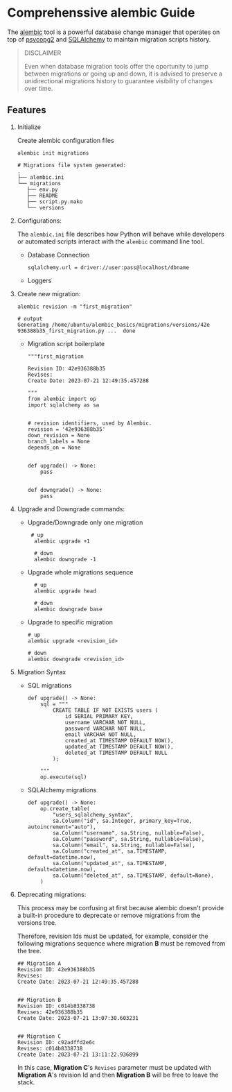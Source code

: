 # Comprehenssive alembic Guide

The [alembic](https://alembic.sqlalchemy.org/en/latest/index.html) tool is a powerful database change
manager that operates on top of [psycopg2](https://www.psycopg.org/docs/) and [SQLAlchemy](https://www.sqlalchemy.org/)
to maintain migration scripts history.

> DISCLAIMER
>
> Even when database migration tools offer the oportunity to jump between migrations or going up and
> down, it is advised to preserve a unidirectional migrations history to guarantee visibility of
> changes over time.

## Features

1.  Initialize

    Create alembic configuration files

        alembic init migrations

        # Migrations file system generated:
        .
        ├── alembic.ini
        └── migrations
           ├── env.py
           ├── README
           ├── script.py.mako
           └── versions

1.  Configurations:

    The `alembic.ini` file describes how Python will behave while developers or automated scripts
    interact with the `alembic` command line tool.

    -   Database Connection

            sqlalchemy.url = driver://user:pass@localhost/dbname

    -   Loggers

1.  Create new migration:

        alembic revision -m "first_migration"

        # output
        Generating /home/ubuntu/alembic_basics/migrations/versions/42e
        936388b35_first_migration.py ...  done

    -   Migration script boilerplate

            """first_migration

            Revision ID: 42e936388b35
            Revises:
            Create Date: 2023-07-21 12:49:35.457288

            """
            from alembic import op
            import sqlalchemy as sa


            # revision identifiers, used by Alembic.
            revision = '42e936388b35'
            down_revision = None
            branch_labels = None
            depends_on = None


            def upgrade() -> None:
                pass


            def downgrade() -> None:
                pass

1.  Upgrade and Downgrade commands:

    -   Upgrade/Downgrade only one migration

             # up
              alembic upgrade +1

              # down
              alembic downgrade -1

    -   Upgrade whole migrations sequence

              # up
              alembic upgrade head

              # down
              alembic downgrade base

    -   Upgrade to specific migration

            # up
            alembic upgrade <revision_id>

            # down
            alembic downgrade <revision_id>

1.  Migration Syntax

    -   SQL migrations

            def upgrade() -> None:
                sql = """
                    CREATE TABLE IF NOT EXISTS users (
                        id SERIAL PRIMARY KEY,
                        username VARCHAR NOT NULL,
                        password VARCHAR NOT NULL,
                        email VARCHAR NOT NULL,
                        created_at TIMESTAMP DEFAULT NOW(),
                        updated_at TIMESTAMP DEFAULT NOW(),
                        deleted_at TIMESTAMP DEFAULT NULL
                    );

                """
                op.execute(sql)

    -   SQLAlchemy migrations

            def upgrade() -> None:
                op.create_table(
                    "users_sqlalchemy_syntax",
                    sa.Column("id", sa.Integer, primary_key=True, autoincrement="auto"),
                    sa.Column("username", sa.String, nullable=False),
                    sa.Column("password", sa.String, nullable=False),
                    sa.Column("email", sa.String, nullable=False),
                    sa.Column("created_at", sa.TIMESTAMP, default=datetime.now),
                    sa.Column("updated_at", sa.TIMESTAMP, default=datetime.now),
                    sa.Column("deleted_at", sa.TIMESTAMP, default=None),
                )

1.  Deprecating migrations:

    This process may be confusing at first because alembic doesn't provide a built-in procedure to
    deprecate or remove migrations from the versions tree.

    Therefore, revision Ids must be updated, for example, consider the following migrations sequence
    where migration **B** must be removed from the tree.

        ## Migration A
        Revision ID: 42e936388b35
        Revises:
        Create Date: 2023-07-21 12:49:35.457288


        ## Migration B
        Revision ID: c014b8338738
        Revises: 42e936388b35
        Create Date: 2023-07-21 13:07:30.603231


        ## Migration C
        Revision ID: c92adffd2e6c
        Revises: c014b8338738
        Create Date: 2023-07-21 13:11:22.936899

    In this case, **Migration C**'s `Revises` parameter must be updated with **Migration A**'s
    revision Id and then **Migration B** will be free to leave the stack.
